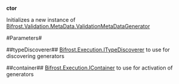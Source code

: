 **ctor**

Initializes a new instance of [Bifrost.Validation.MetaData.ValidationMetaDataGenerator](Bifrost.Validation.MetaData.ValidationMetaDataGenerator)

#Parameters#


##typeDiscoverer##
[Bifrost.Execution.ITypeDiscoverer](Bifrost.Execution.ITypeDiscoverer) to use for discovering generators

##container##
[Bifrost.Execution.IContainer](Bifrost.Execution.IContainer) to use for activation of generators
